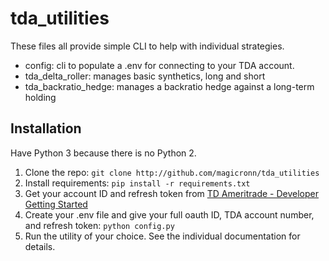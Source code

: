 # tda_utilities

These files all provide simple CLI to help with individual strategies. 
* config: cli to populate a .env for connecting to your TDA account.
* tda_delta_roller: manages basic synthetics, long and short
* tda_backratio_hedge: manages a backratio hedge against a long-term holding

## Installation

Have Python 3 because there is no Python 2.
1. Clone the repo: `git clone http://github.com/magicronn/tda_utilities`
2. Install requirements: `pip install -r requirements.txt`
3. Get your account ID and refresh token from 
[TD Ameritrade - Developer Getting Started](https://developer.tdameritrade.com/content/getting-started)
4. Create your .env file and give your full oauth ID, TDA account number, and refresh token: `python config.py`
5. Run the utility of your choice. See the individual documentation for details.
